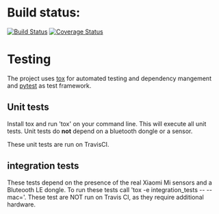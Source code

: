 # Build status:
[![Build Status](https://travis-ci.org/open-homeautomation/miflora.svg?branch=master)](https://travis-ci.org/open-homeautomation/miflora)
[![Coverage Status](https://coveralls.io/repos/github/open-homeautomation/miflora/badge.svg?branch=master)](https://coveralls.io/github/open-homeautomation/miflora?branch=master)

# Testing
The project uses [tox](https://tox.readthedocs.io/en/latest/) for automated testing and dependency mangement and 
[pytest](https://docs.pytest.org/en/latest/) as test framework.

## Unit tests
Install tox and run 'tox' on your command line. This will execute all unit tests. Unit tests do **not** depend on a 
bluetooth dongle or a sensor.

These unit tests are run on TravisCI.

## integration tests
These tests depend on the presence of the real Xiaomi Mi sensors and a Bluteooth LE dongle.
To run these tests call 'tox -e integration_tests -- --mac=<mac of your sensor>'. These test are NOT run on
Travis CI, as they require additional hardware.


